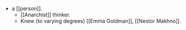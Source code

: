 - a [[person]].
  - [[Anarchist]] thinker.
  - Knew (to varying degrees) [[Emma Goldman]], [[Nestor Makhno]].